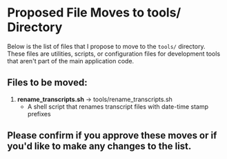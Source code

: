 # Proposed File Moves to tools/ Directory

Below is the list of files that I propose to move to the `tools/` directory. These files are utilities, scripts, or configuration files for development tools that aren't part of the main application code.

## Files to be moved:

1. **rename_transcripts.sh** -> tools/rename_transcripts.sh
   - A shell script that renames transcript files with date-time stamp prefixes

## Please confirm if you approve these moves or if you'd like to make any changes to the list.
